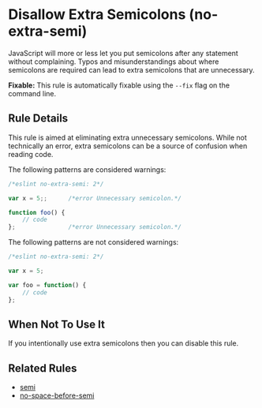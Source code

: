 # Disallow Extra Semicolons (no-extra-semi)

JavaScript will more or less let you put semicolons after any statement without complaining. Typos and misunderstandings about where semicolons are required can lead to extra semicolons that are unnecessary.

**Fixable:** This rule is automatically fixable using the `--fix` flag on the command line.

## Rule Details

This rule is aimed at eliminating extra unnecessary semicolons. While not technically an error, extra semicolons can be a source of confusion when reading code.

The following patterns are considered warnings:

```js
/*eslint no-extra-semi: 2*/

var x = 5;;      /*error Unnecessary semicolon.*/

function foo() {
    // code
};               /*error Unnecessary semicolon.*/

```

The following patterns are not considered warnings:

```js
/*eslint no-extra-semi: 2*/

var x = 5;

var foo = function() {
    // code
};

```

## When Not To Use It

If you intentionally use extra semicolons then you can disable this rule.

## Related Rules

* [semi](semi.md)
* [no-space-before-semi](no-space-before-semi.md)
